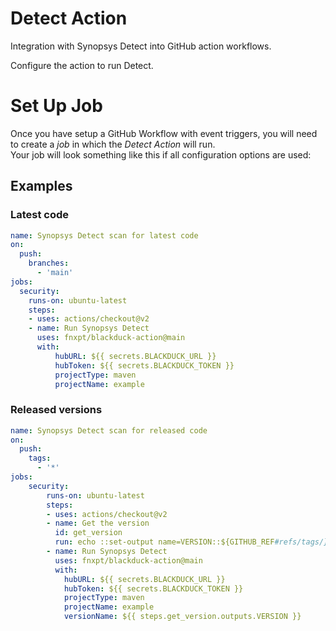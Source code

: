 # Detect Action

Integration with Synopsys Detect into GitHub action workflows.

Configure the action to run Detect.

# Set Up Job

Once you have setup a GitHub Workflow with event triggers, you will need to create a _job_ in which the _Detect Action_ will run.  
Your job will look something like this if all configuration options are used:

## Examples

### Latest code

```yaml
name: Synopsys Detect scan for latest code
on:
  push:
    branches:    
      - 'main'
jobs:
  security:
    runs-on: ubuntu-latest
    steps:
    - uses: actions/checkout@v2
    - name: Run Synopsys Detect
      uses: fnxpt/blackduck-action@main
      with:
          hubURL: ${{ secrets.BLACKDUCK_URL }}
          hubToken: ${{ secrets.BLACKDUCK_TOKEN }}
          projectType: maven
          projectName: example
```

### Released versions

```yaml
name: Synopsys Detect scan for released code
on:
  push:
    tags:
      - '*'
jobs:
    security:
        runs-on: ubuntu-latest
        steps:
        - uses: actions/checkout@v2
        - name: Get the version
          id: get_version
          run: echo ::set-output name=VERSION::${GITHUB_REF#refs/tags/}
        - name: Run Synopsys Detect
          uses: fnxpt/blackduck-action@main
          with:
            hubURL: ${{ secrets.BLACKDUCK_URL }}
            hubToken: ${{ secrets.BLACKDUCK_TOKEN }}
            projectType: maven
            projectName: example
            versionName: ${{ steps.get_version.outputs.VERSION }}
```
